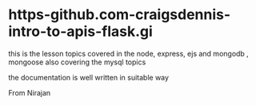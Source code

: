 # https-github.com-craigsdennis-intro-to-apis-flask.gi

this is the lesson topics covered in the node, express, ejs and mongodb , mongoose
also covering the mysql topics

the documentation is well written in suitable way 

From Nirajan 
